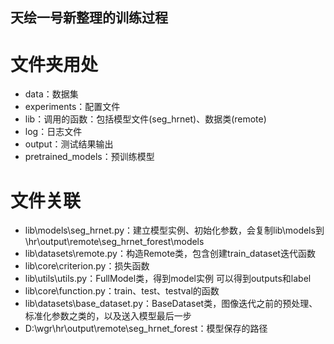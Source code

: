 ## 天绘一号新整理的训练过程
# 文件夹用处
- data：数据集
- experiments：配置文件
- lib：调用的函数：包括模型文件(seg_hrnet)、数据类(remote)
- log：日志文件
- output：测试结果输出
- pretrained_models：预训练模型
# 文件关联
- lib\models\seg_hrnet.py：建立模型实例、初始化参数，会复制lib\models到\hr\output\remote\seg_hrnet_forest\models
- lib\datasets\remote.py：构造Remote类，包含创建train_dataset迭代函数
- lib\core\criterion.py：损失函数
- lib\utils\utils.py：FullModel类，得到model实例 可以得到outputs和label
- lib\core\function.py：train、test、testval的函数
- lib\datasets\base_dataset.py：BaseDataset类，图像迭代之前的预处理、标准化参数之类的，以及送入模型最后一步
- D:\wgr\hr\output\remote\seg_hrnet_forest：模型保存的路径
